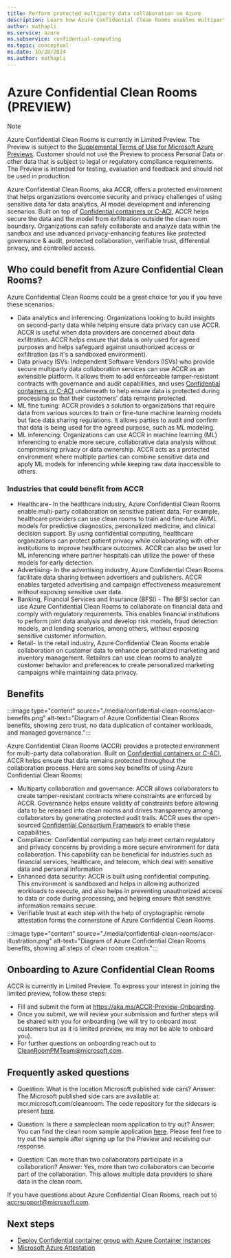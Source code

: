 ```yaml
---
title: Perform protected multiparty data collaboration on Azure
description: Learn how Azure Confidential Clean Rooms enables multiparty collaborations while keeping your data safe from other collaborators.
author: mathapli
ms.service: azure
ms.subservice: confidential-computing
ms.topic: conceptual
ms.date: 10/28/2024
ms.author: mathapli
---
```


# Azure Confidential Clean Rooms (PREVIEW)

> [!NOTE]
> Azure Confidential Clean Rooms is currently in Limited Preview. The Preview is subject to the [Supplemental Terms of Use for Microsoft Azure Previews](https://azure.microsoft.com/en-us/support/legal/preview-supplemental-terms/). Customer should not use the Preview to process Personal Data or other data that is subject to legal or regulatory compliance requirements. The Preview is intended for testing, evaluation and feedback and should not be used in production. 

Azure Confidential Clean Rooms, aka ACCR, offers a protected environment that helps organizations overcome security and privacy challenges of using sensitive data for data analytics, AI model development and inferencing scenarios. Built on top of [Confidential containers or C-ACI](../confidential-computing/confidential-containers.md), ACCR helps secure the data and the model from exfiltration outside the clean room boundary. 
Organizations can safely collaborate and analyze data within the sandbox and  use advanced privacy-enhancing features like protected governance & audit, protected collaboration, verifiable trust, differential privacy, and controlled access.

## Who could benefit from Azure Confidential Clean Rooms?
Azure Confidential Clean Rooms could be a great choice for you if you have these scenarios: 

- Data analytics and inferencing: Organizations looking to build insights on second-party data while helping ensure data privacy can use ACCR. ACCR is useful when data providers are concerned about data exfiltration. ACCR helps ensure that data is only used for agreed purposes and helps safeguard against unauthorized access or exfiltration (as it's a sandboxed environment). 
- Data privacy ISVs: Independent Software Vendors (ISVs) who provide secure multiparty data collaboration services can use ACCR as an extensible platform. It allows them to add enforceable tamper-resistant contracts with governance and audit capabilities, and uses [Confidential containers or C-ACI](../confidential-computing/confidential-containers.md) underneath to help ensure data is protected during processing so that their customers' data remains protected.
- ML fine tuning: ACCR provides a solution to organizations that require data from various sources to train or fine-tune machine learning models but face data sharing regulations. It allows parties to audit and confirm that data is being used for the agreed purpose, such as ML modeling.
- ML inferencing: Organizations can use ACCR in machine learning (ML) inferencing to enable more secure, collaborative data analysis without compromising privacy or data ownership. ACCR acts as a protected environment where multiple parties can combine sensitive data and apply ML models for inferencing while keeping raw data inaccessible to others.

### Industries that could benefit from  ACCR
- Healthcare- In the healthcare industry, Azure Confidential Clean Rooms enable multi-party collaboration on sensitive patient data. For example, healthcare providers can use clean rooms to train and fine-tune AI/ML models for predictive diagnostics, personalized medicine, and clinical decision support. By using confidential computing, healthcare organizations can protect patient privacy while collaborating with other institutions to improve healthcare outcomes.
ACCR can also be used for ML inferencing where partner hospitals can utilize the power of these models for early detection.
- Advertising- In the advertising industry, Azure Confidential Clean Rooms facilitate data sharing between advertisers and publishers. ACCR enables targeted advertising and campaign effectiveness measurement without exposing sensitive user data.
- Banking, Financial Services and Insurance (BFSI) - The BFSI sector can use Azure Confidential Clean Rooms to collaborate on financial data and comply with regulatory requirements. This enables financial institutions to perform joint data analysis and develop risk models, fraud detection models, and lending scenarios, among others, without exposing sensitive customer information.
- Retail- In the retail industry, Azure Confidential Clean Rooms enable collaboration on customer data to enhance personalized marketing and inventory management. Retailers can use clean rooms to analyze customer behavior and preferences to create personalized marketing campaigns while maintaining data privacy.

## Benefits

:::image type="content" source="./media/confidential-clean-rooms/accr-benefits.png" alt-text="Diagram of Azure Confidential Clean Rooms benefits, showing zero trust, no data duplication of container workloads, and managed governance.":::

Azure Confidential Clean Rooms (ACCR) provides a protected environment for multi-party data collaboration. Built on [Confidential containers or C-ACI](../confidential-computing/confidential-containers.md), ACCR helps ensure that data remains protected throughout the collaboration process. Here are some key benefits of using Azure Confidential Clean Rooms:

- Multiparty collaboration and governance:
ACCR allows collaborators to create tamper-resistant contracts where constraints are enforced by ACCR. Governance helps ensure validity of constraints before allowing data to be released into clean rooms and drives transparency among collaborators by generating protected audit trails. ACCR uses the open-sourced [Confidential Consortium Framework](https://microsoft.github.io/CCF/main/overview/what_is_ccf.html) to enable these capabilities.
- Compliance:
Confidential computing can help meet certain regulatory and privacy concerns by providing a more secure environment for data collaboration. This capability can be beneficial for industries such as financial services, healthcare, and telecom, which deal with sensitive data and personal information
- Enhanced data security:
ACCR is built using confidential computing. This environment is sandboxed and helps in allowing authorized workloads to execute, and also helps in preventing unauthorized access to data or code during processing, and helping ensure that sensitive information remains secure.
- Verifiable trust at each step with the help of cryptographic remote attestation forms the cornerstone of Azure Confidential Clean Rooms.

:::image type="content" source="./media/confidential-clean-rooms/accr-illustration.png" alt-text="Diagram of Azure Confidential Clean Rooms benefits, showing all steps of clean room creation.":::


## Onboarding to Azure Confidential Clean Rooms
ACCR is currently in Limited Preview. To express your interest in joining the limited preview, follow these steps:
- Fill and submit the form at https://aka.ms/ACCR-Preview-Onboarding.
- Once you submit, we will review your submission and further steps will be shared with you for onboarding (we will try to onboard most customers but as it is limited preview, we may not be able to onboard you). 
- For further questions on onboarding reach out to  CleanRoomPMTeam@microsoft.com.

## Frequently asked questions

- Question: What is the location Microsoft published side cars?
  Answer: The Microsoft published side cars are available at: mcr.microsoft.com/cleanroom. The code repository for the sidecars is present [here](https://github.com/Azure/azure-cleanroom/).

- Question: Is there a sampleclean room application to try out?
  Answer: You can find the clean room sample application [here](https://github.com/Azure-Samples/azure-cleanroom-samples). Please feel free to try out the sample after signing up for the Preview and receiving our response. 

- Question: Can more than two collaborators participate in a collaboration?
  Answer: Yes, more than two collaborators can become part of the collaboration. This allows multiple data providers to share data in the clean room.

If you have questions about Azure Confidential Clean Rooms, reach out to <accrsupport@microsoft.com>.

## Next steps

- [Deploy Confidential container group with Azure Container Instances](/azure/container-instances/container-instances-tutorial-deploy-confidential-containers-cce-arm)
- [Microsoft Azure Attestation](/azure/attestation/overview)